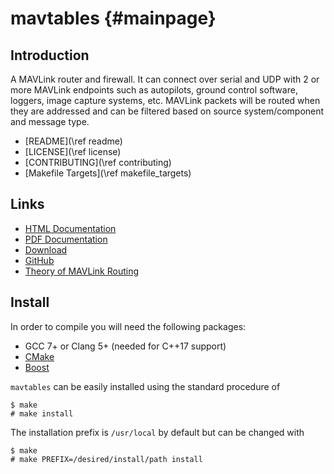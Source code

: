 mavtables {#mainpage}
=====================

## Introduction

A MAVLink router and firewall.  It can connect over serial and UDP with 2 or
more MAVLink endpoints such as autopilots, ground control software, loggers,
image capture systems, etc.  MAVLink packets will be routed when they are
addressed and can be filtered based on source system/component and message type.

* [README](\ref readme)
* [LICENSE](\ref license)
* [CONTRIBUTING](\ref contributing)
* [Makefile Targets](\ref makefile_targets)


## Links

* [HTML Documentation](https://shamuproject.github.io/mavtables)
* [PDF Documentation](mavtables.pdf)
* [Download](https://github.com/shamuproject/mavtables/archive/master.zip)
* [GitHub](https://github.com/shamuproject/mavtables)
* [Theory of MAVLink Routing](http://ardupilot.org/dev/docs/mavlink-routing-in-ardupilot.html)


## Install

In order to compile you will need the following packages:

* GCC 7+ or Clang 5+ (needed for C++17 support)
* [CMake](https://cmake.org/)
* [Boost](https://www.boost.org/)

`mavtables` can be easily installed using the standard procedure of
```
$ make
# make install
```
The installation prefix is `/usr/local` by default but can be changed with
```
$ make
# make PREFIX=/desired/install/path install
```
